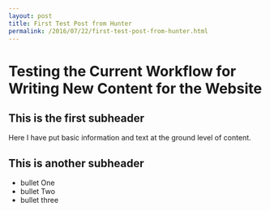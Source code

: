```yaml
---
layout: post
title: First Test Post from Hunter
permalink: /2016/07/22/first-test-post-from-hunter.html
---
```

# Testing the Current Workflow for Writing New Content for the Website

## This is the first subheader

Here I have put basic information and text at the ground level of content.

## This is another subheader

* bullet One
* bullet Two
* bullet three
